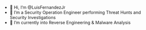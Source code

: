 - 👋 Hi, I’m @LuisFernandezJr
- 👀 I’m a Security Operation Engineer performing Threat Hunts and Security Investigations
- 🌱 I’m currently into Reverse Engineering & Malware Analysis

<!---
LuisFernandezJr/LuisFernandezJr is a ✨ special ✨ repository because its `README.md` (this file) appears on your GitHub profile.
You can click the Preview link to take a look at your changes.
--->
